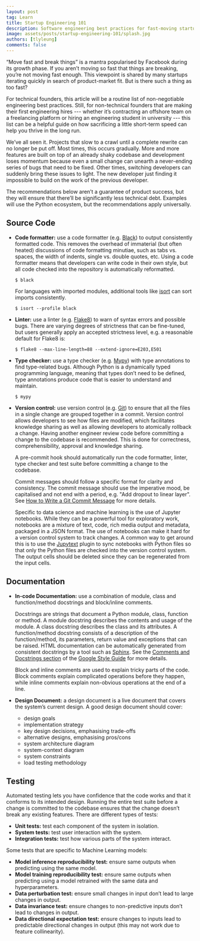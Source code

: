 ```yaml
---
layout: post
tag: Learn
title: Startup Engineering 101
description: Software engineering best practices for fast-moving startups.
image: assets/posts/startup-engineering-101/splash.jpg
authors: [tlyleung]
comments: false
---
```


“Move fast and break things” is a mantra popularised by Facebook during its growth phase. If you aren’t moving so fast that things are breaking, you’re not moving fast enough. This viewpoint is shared by many startups iterating quickly in search of product-market fit. But is there such a thing as too fast?

For technical founders, this article will be a routine list of non-negotiable engineering best practices. Still, for non-technical founders that are making their first engineering hires --- whether it’s contracting an offshore team on a freelancing platform or hiring an engineering student in university --- this list can be a helpful guide on how sacrificing a little short-term speed can help you thrive in the long run.

We’ve all seen it. Projects that slow to a crawl until a complete rewrite can no longer be put off. Most times, this occurs gradually. More and more features are built on top of an already shaky codebase and development loses momentum because even a small change can unearth a never-ending series of bugs that need to be fixed. Other times, switching developers can suddenly bring these issues to light. The new developer just finding it impossible to build on the work of the previous developer.

The recommendations below aren’t a guarantee of product success, but they will ensure that there’ll be significantly less technical debt. Examples will use the Python ecosystem, but the recommendations apply universally.

## Source Code

- **Code formatter:** use a code formatter (e.g. [Black](https://black.readthedocs.io/)) to output consistently formatted code. This removes the overhead of immaterial (but often heated) discussions of code formatting minutiae, such as tabs vs. spaces, the width of indents, single vs. double quotes, etc. Using a code formatter means that developers can write code in their own style, but all code checked into the repository is automatically reformatted.

  ```console
  $ black
  ```

  For languages with imported modules, additional tools like [isort](https://pycqa.github.io/isort/) can sort imports consistently.

  ```console
  $ isort --profile black
  ```

- **Linter:** use a linter (e.g. [Flake8](https://flake8.pycqa.org/)) to warn of syntax errors and possible bugs. There are varying degrees of strictness that can be fine-tuned, but users generally apply an accepted strictness level, e.g. a reasonable default for Flake8 is:

  ```console
  $ flake8 --max-line-length=88 --extend-ignore=E203,E501
  ```

- **Type checker:** use a type checker (e.g. [Mypy](https://mypy.readthedocs.io/)) with type annotations to find type-related bugs. Although Python is a dynamically typed programming language, meaning that types don’t need to be defined, type annotations produce code that is easier to understand and maintain.


  ```console
  $ mypy
  ```

- **Version control:** use version control (e.g. [Git](https://git-scm.com/)) to ensure that all the files in a single change are grouped together in a commit. Version control allows developers to see how files are modified, which facilitates knowledge sharing as well as allowing developers to atomically rollback a change. Having another engineer review code before committing a change to the codebase is recommended. This is done for correctness, comprehensibility, approval and knowledge sharing.

    A pre-commit hook should automatically run the code formatter, linter, type checker and test suite before committing a change to the codebase.

    Commit messages should follow a specific format for clarity and consistency. The commit message should use the imperative mood, be capitalised and not end with a period, e.g. "Add dropout to linear layer". See [How to Write a Git Commit Message](https://cbea.ms/git-commit/) for more details.

    Specific to data science and machine learning is the use of Jupyter notebooks. While they can be a powerful tool for exploratory work, notebooks are a mixture of text, code, rich media output and metadata, packaged in a JSON format. The use of notebooks can make it hard for a version control system to track changes. A common way to get around this is to use the [Jupytext](https://jupytext.readthedocs.io/) plugin to sync notebooks with Python files so that only the Python files are checked into the version control system. The output cells should be deleted  since they can be regenerated from the input cells.

## Documentation

- **In-code Documentation:** use a combination of module, class and function/method docstrings and block/inline comments.

    Docstrings are strings that document a Python module, class, function or method. A module docstring describes the contents and usage of the module. A class docstring describes the class and its attributes. A function/method docstring consists of a description of the function/method, its parameters, return value and exceptions that can be raised. HTML documentation can be automatically generated from consistent docstrings by a tool such as [Sphinx](https://www.sphinx-doc.org/). See the [Comments and Docstrings section](https://google.github.io/styleguide/pyguide.html#38-comments-and-docstrings) of the [Google Style Guide](https://google.github.io/styleguide/pyguide.html) for more details.

    Block and inline comments are used to explain tricky parts of the code. Block comments explain complicated operations before they happen, while inline comments explain non-obvious operations at the end of a line.

- **Design Document:** a design document is a live document that covers the system’s current design. A good design document should cover:
    - design goals
    - implementation strategy
    - key design decisions, emphasising trade-offs
    - alternative designs, emphasising pros/cons
    - system architecture diagram
    - system-context diagram
    - system constraints
    - load testing methodology

## Testing

Automated testing lets you have confidence that the code works and that it conforms to its intended design. Running the entire test suite before a change is committed to the codebase ensures that the change doesn’t break any existing features. There are different types of tests:

- **Unit tests:** test each component of the system in isolation.
- **System tests:** test user interaction with the system.
- **Integration tests:** test how various parts of the system interact.

Some tests that are specific to Machine Learning models:

- **Model inference reproducibility test:** ensure same outputs when predicting using the same model. 
- **Model training reproducibility test:** ensure same outputs when predicting using a model retrained with the same data and hyperparameters.
- **Data perturbation test:** ensure small changes in input don’t lead to large changes in output.
- **Data invariance test:** ensure changes to non-predictive inputs don’t lead to changes in output.
- **Data directional expectation test:** ensure changes to inputs lead to predictable directional changes in output (this may not work due to feature collinearity).
